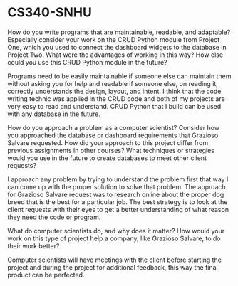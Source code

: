 # CS340-SNHU

How do you write programs that are maintainable, readable, and adaptable? Especially consider your work on the CRUD Python module from Project One, which you used to connect the dashboard widgets to the database in Project Two. What were the advantages of working in this way? How else could you use this CRUD Python module in the future?

Programs need to be easily maintainable if someone else can maintain them without asking you for help and readable if someone else, on reading it, correctly understands the design, layout, and intent.
I think that the code writing technic was applied in the CRUD code and both of my projects are very easy to read and understand. 
CRUD Python that I build can be used with any database in the future.

How do you approach a problem as a computer scientist? Consider how you approached the database or dashboard requirements that Grazioso Salvare requested. How did your approach to this project differ from previous assignments in other courses? What techniques or strategies would you use in the future to create databases to meet other client requests?

I approach any problem by trying to understand the problem first that way I can come up with the proper solution to solve that problem.
The approach for Grazioso Salvare request was to research online about the proper dog breed that is the best for a particular job.
The best strategy is to look at the client requests with their eyes to get a better understanding of what reason they need the code or program.

What do computer scientists do, and why does it matter? How would your work on this type of project help a company, like Grazioso Salvare, to do their work better? 

Computer scientists will have meetings with the client before starting the project and during the project for additional feedback, this way the final product can be perfected.
